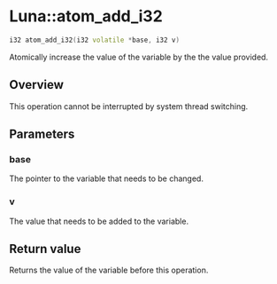 # Luna::atom_add_i32

```c++
i32 atom_add_i32(i32 volatile *base, i32 v)
```

Atomically increase the value of the variable by the the value provided. 

## Overview
This operation cannot be interrupted by system thread switching. 

## Parameters
### base
The pointer to the variable that needs to be changed. 

### v
The value that needs to be added to the variable. 

## Return value
Returns the value of the variable before this operation. 

